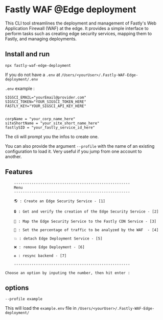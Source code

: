 # Fastly WAF @Edge deployment

This CLI tool streamlines the deployment and management of Fastly's Web Application Firewall (WAF) at the edge. It provides a simple interface to perform tasks such as creating edge security services, mapping them to Fastly, and managing deployments.


## Install and run

```
npx fastly-waf-edge-deployment
```



If you do not have a ```.env``` at ```/Users/<yourUser>/.Fastly-WAF-Edge-deployment/.env```


```.env``` example : 
```
SIGSCI_EMAIL="yourEmail@provider.com"
SIGSCI_TOKEN="YOUR_SIGSCI_TOKEN_HERE"
FASTLY_KEY="YOUR_SIGSCI_API_KEY_HERE"


corpName = "your_corp_name_here"
siteShortName = "your_site_short_name_here"
fastlySID = "your_fastly_service_id_here"
```

The cli will prompt you the infos to create one.

You can also provide the argument `--profile` with the name of an existing configuration to load it. Very useful if you jump from one account to another.

## Features 

```
    -----------------------------------------------------
    Menu
    -----------------------------------------------------

    🌎 : Create an Edge Security Service - [1]

    🔒 : Get and verify the creation of the Edge Security Service - [2]

    🔗 : Map the Edge Security Service to the Fastly CDN Service - [3]

    💯 : Set the percentage of traffic to be analyzed by the WAF  - [4]

    💥 : detach Edge Deployment Service - [5]

    ❌ : remove Edge Deployment - [6]

    ♻️ : resync backend - [7]

    -----------------------------------------------------
    
Choose an option by inputing the number, then hit enter :    

```

## options 


```
--profile example
```

This will load the `example.env` file in `/Users/<yourUser>/.Fastly-WAF-Edge-deployment/`
